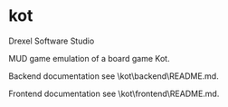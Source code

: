 # kot

Drexel Software Studio

MUD game emulation of a board game Kot.

Backend documentation see \kot\backend\README.md.

Frontend documentation see \kot\frontend\README.md.